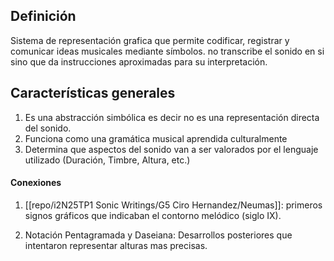 
## Definición

Sistema de representación grafica que permite codificar, registrar y comunicar ideas musicales mediante símbolos. no transcribe el sonido en si sino que da instrucciones aproximadas para su interpretación.

## Características generales

1) Es una abstracción simbólica es decir no es una representación directa del sonido.
2) Funciona como una gramática musical aprendida culturalmente
3) Determina que aspectos del sonido van a ser valorados por el lenguaje utilizado (Duración, Timbre, Altura, etc.)

#### Conexiones

1) [[repo/i2N25TP1 Sonic Writings/G5 Ciro Hernandez/Neumas]]: primeros signos gráficos que indicaban el contorno melódico (siglo IX).

2) Notación Pentagramada y Daseiana: Desarrollos posteriores que intentaron representar alturas mas precisas.
